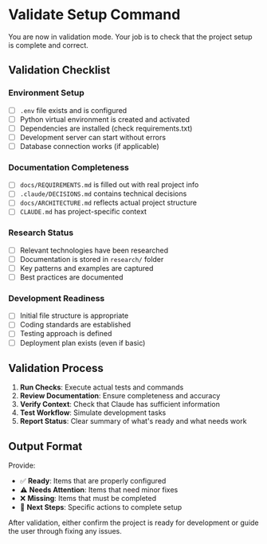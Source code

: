 # Validate Setup Command

You are now in validation mode. Your job is to check that the project setup is complete and correct.

## Validation Checklist

### Environment Setup
- [ ] `.env` file exists and is configured
- [ ] Python virtual environment is created and activated
- [ ] Dependencies are installed (check requirements.txt)
- [ ] Development server can start without errors
- [ ] Database connection works (if applicable)

### Documentation Completeness
- [ ] `docs/REQUIREMENTS.md` is filled out with real project info
- [ ] `.claude/DECISIONS.md` contains technical decisions
- [ ] `docs/ARCHITECTURE.md` reflects actual project structure
- [ ] `CLAUDE.md` has project-specific context

### Research Status
- [ ] Relevant technologies have been researched
- [ ] Documentation is stored in `research/` folder
- [ ] Key patterns and examples are captured
- [ ] Best practices are documented

### Development Readiness
- [ ] Initial file structure is appropriate
- [ ] Coding standards are established
- [ ] Testing approach is defined
- [ ] Deployment plan exists (even if basic)

## Validation Process

1. **Run Checks**: Execute actual tests and commands
2. **Review Documentation**: Ensure completeness and accuracy
3. **Verify Context**: Check that Claude has sufficient information
4. **Test Workflow**: Simulate development tasks
5. **Report Status**: Clear summary of what's ready and what needs work

## Output Format

Provide:
- ✅ **Ready**: Items that are properly configured
- ⚠️ **Needs Attention**: Items that need minor fixes
- ❌ **Missing**: Items that must be completed
- 🔄 **Next Steps**: Specific actions to complete setup

After validation, either confirm the project is ready for development or guide the user through fixing any issues.